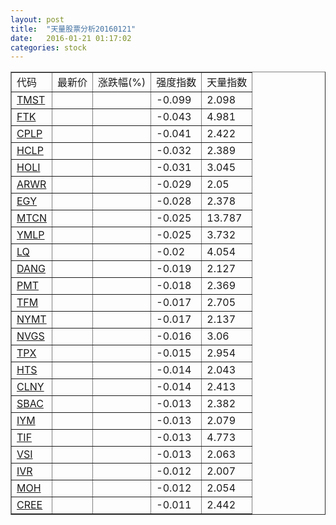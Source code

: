 ```yaml
---
layout: post
title:  "天量股票分析20160121"
date:   2016-01-21 01:17:02
categories: stock
---
```

<script type="text/javascript">
var stockList = []
stockList.push('gb_tmst');
stockList.push('gb_ftk');
stockList.push('gb_cplp');
stockList.push('gb_hclp');
stockList.push('gb_holi');
stockList.push('gb_arwr');
stockList.push('gb_egy');
stockList.push('gb_mtcn');
stockList.push('gb_ymlp');
stockList.push('gb_lq');
stockList.push('gb_dang');
stockList.push('gb_pmt');
stockList.push('gb_tfm');
stockList.push('gb_nymt');
stockList.push('gb_nvgs');
stockList.push('gb_tpx');
stockList.push('gb_hts');
stockList.push('gb_clny');
stockList.push('gb_sbac');
stockList.push('gb_iym');
stockList.push('gb_tif');
stockList.push('gb_vsi');
stockList.push('gb_ivr');
stockList.push('gb_moh');
stockList.push('gb_cree');
</script>

<table border="1">
 <tr>
  <td>代码</td>
  <td>最新价</td>
  <td>涨跌幅(%)</td>
 <td>强度指数</td>
 <td>天量指数</td>
</tr>
  <tr id="tmst"><td><a href="http://stock.finance.sina.com.cn/usstock/quotes/TMST.html" target="_blank">TMST</a></td><td></td><td></td><td>-0.099</td><td>2.098</td></tr>
  <tr id="ftk"><td><a href="http://stock.finance.sina.com.cn/usstock/quotes/FTK.html" target="_blank">FTK</a></td><td></td><td></td><td>-0.043</td><td>4.981</td></tr>
  <tr id="cplp"><td><a href="http://stock.finance.sina.com.cn/usstock/quotes/CPLP.html" target="_blank">CPLP</a></td><td></td><td></td><td>-0.041</td><td>2.422</td></tr>
  <tr id="hclp"><td><a href="http://stock.finance.sina.com.cn/usstock/quotes/HCLP.html" target="_blank">HCLP</a></td><td></td><td></td><td>-0.032</td><td>2.389</td></tr>
  <tr id="holi"><td><a href="http://stock.finance.sina.com.cn/usstock/quotes/HOLI.html" target="_blank">HOLI</a></td><td></td><td></td><td>-0.031</td><td>3.045</td></tr>
  <tr id="arwr"><td><a href="http://stock.finance.sina.com.cn/usstock/quotes/ARWR.html" target="_blank">ARWR</a></td><td></td><td></td><td>-0.029</td><td>2.05</td></tr>
  <tr id="egy"><td><a href="http://stock.finance.sina.com.cn/usstock/quotes/EGY.html" target="_blank">EGY</a></td><td></td><td></td><td>-0.028</td><td>2.378</td></tr>
  <tr id="mtcn"><td><a href="http://stock.finance.sina.com.cn/usstock/quotes/MTCN.html" target="_blank">MTCN</a></td><td></td><td></td><td>-0.025</td><td>13.787</td></tr>
  <tr id="ymlp"><td><a href="http://stock.finance.sina.com.cn/usstock/quotes/YMLP.html" target="_blank">YMLP</a></td><td></td><td></td><td>-0.025</td><td>3.732</td></tr>
  <tr id="lq"><td><a href="http://stock.finance.sina.com.cn/usstock/quotes/LQ.html" target="_blank">LQ</a></td><td></td><td></td><td>-0.02</td><td>4.054</td></tr>
  <tr id="dang"><td><a href="http://stock.finance.sina.com.cn/usstock/quotes/DANG.html" target="_blank">DANG</a></td><td></td><td></td><td>-0.019</td><td>2.127</td></tr>
  <tr id="pmt"><td><a href="http://stock.finance.sina.com.cn/usstock/quotes/PMT.html" target="_blank">PMT</a></td><td></td><td></td><td>-0.018</td><td>2.369</td></tr>
  <tr id="tfm"><td><a href="http://stock.finance.sina.com.cn/usstock/quotes/TFM.html" target="_blank">TFM</a></td><td></td><td></td><td>-0.017</td><td>2.705</td></tr>
  <tr id="nymt"><td><a href="http://stock.finance.sina.com.cn/usstock/quotes/NYMT.html" target="_blank">NYMT</a></td><td></td><td></td><td>-0.017</td><td>2.137</td></tr>
  <tr id="nvgs"><td><a href="http://stock.finance.sina.com.cn/usstock/quotes/NVGS.html" target="_blank">NVGS</a></td><td></td><td></td><td>-0.016</td><td>3.06</td></tr>
  <tr id="tpx"><td><a href="http://stock.finance.sina.com.cn/usstock/quotes/TPX.html" target="_blank">TPX</a></td><td></td><td></td><td>-0.015</td><td>2.954</td></tr>
  <tr id="hts"><td><a href="http://stock.finance.sina.com.cn/usstock/quotes/HTS.html" target="_blank">HTS</a></td><td></td><td></td><td>-0.014</td><td>2.043</td></tr>
  <tr id="clny"><td><a href="http://stock.finance.sina.com.cn/usstock/quotes/CLNY.html" target="_blank">CLNY</a></td><td></td><td></td><td>-0.014</td><td>2.413</td></tr>
  <tr id="sbac"><td><a href="http://stock.finance.sina.com.cn/usstock/quotes/SBAC.html" target="_blank">SBAC</a></td><td></td><td></td><td>-0.013</td><td>2.382</td></tr>
  <tr id="iym"><td><a href="http://stock.finance.sina.com.cn/usstock/quotes/IYM.html" target="_blank">IYM</a></td><td></td><td></td><td>-0.013</td><td>2.079</td></tr>
  <tr id="tif"><td><a href="http://stock.finance.sina.com.cn/usstock/quotes/TIF.html" target="_blank">TIF</a></td><td></td><td></td><td>-0.013</td><td>4.773</td></tr>
  <tr id="vsi"><td><a href="http://stock.finance.sina.com.cn/usstock/quotes/VSI.html" target="_blank">VSI</a></td><td></td><td></td><td>-0.013</td><td>2.063</td></tr>
  <tr id="ivr"><td><a href="http://stock.finance.sina.com.cn/usstock/quotes/IVR.html" target="_blank">IVR</a></td><td></td><td></td><td>-0.012</td><td>2.007</td></tr>
  <tr id="moh"><td><a href="http://stock.finance.sina.com.cn/usstock/quotes/MOH.html" target="_blank">MOH</a></td><td></td><td></td><td>-0.012</td><td>2.054</td></tr>
  <tr id="cree"><td><a href="http://stock.finance.sina.com.cn/usstock/quotes/CREE.html" target="_blank">CREE</a></td><td></td><td></td><td>-0.011</td><td>2.442</td></tr>
</table>
